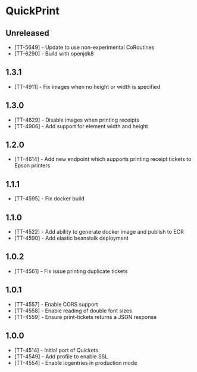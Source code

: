# QuickPrint

## Unreleased

* [TT-5649] - Update to use non-experimental CoRoutines
* [TT-6290] - Build with openjdk8

## 1.3.1

* [TT-4911] - Fix images when no height or width is specified

## 1.3.0

* [TT-4629] - Disable images when printing receipts
* [TT-4906] - Add support for element width and height

## 1.2.0

* [TT-4614] - Add new endpoint which supports printing receipt tickets to Epson printers

## 1.1.1

* [TT-4595] - Fix docker build

## 1.1.0

* [TT-4522] - Add ability to generate docker image and publish to ECR
* [TT-4590] - Add elastic beanstalk deployment

## 1.0.2

* [TT-4561] - Fix issue printing duplicate tickets

## 1.0.1

* [TT-4557] - Enable CORS support
* [TT-4558] - Enable reading of double font sizes
* [TT-4559] - Ensure print-tickets returns a JSON response

## 1.0.0

* [TT-4514] - Initial port of Quickets
* [TT-4549] - Add profile to enable SSL
* [TT-4554] - Enable logentries in production mode
